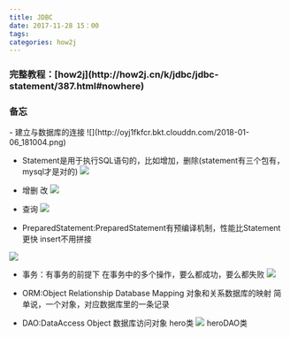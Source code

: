 ```yaml
---
title: JDBC
date: 2017-11-28 15：00
tags:
categories: how2j
---
```

<h3>完整教程：[how2j](http://how2j.cn/k/jdbc/jdbc-statement/387.html#nowhere)</h3>

<h3>备忘</h3>
- 建立与数据库的连接
![](http://oyj1fkfcr.bkt.clouddn.com/2018-01-06_181004.png)

- Statement是用于执行SQL语句的，比如增加，删除(statement有三个包有，mysql才是对的)
![](http://oyj1fkfcr.bkt.clouddn.com/2018-01-06_183703.png)
- 增删 改
![](http://oyj1fkfcr.bkt.clouddn.com/2018-01-06_184614.png)

- 查询
![](http://oyj1fkfcr.bkt.clouddn.com/2018-01-06_191530.png)

- PreparedStatement:PreparedStatement有预编译机制，性能比Statement更快  insert不用拼接

![](http://oyj1fkfcr.bkt.clouddn.com/2018-01-06_194141.png)

- 事务：有事务的前提下 在事务中的多个操作，要么都成功，要么都失败
![](http://oyj1fkfcr.bkt.clouddn.com/2018-01-06_200621.png)

- ORM:Object Relationship Database Mapping 对象和关系数据库的映射 简单说，一个对象，对应数据库里的一条记录

- DAO:DataAccess Object   数据库访问对象
hero类
![](http://oyj1fkfcr.bkt.clouddn.com/2018-01-06_203532.png)
heroDAO类
